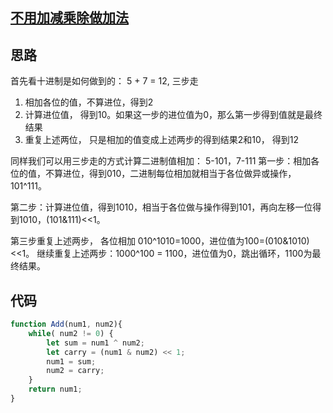 ## [不用加减乘除做加法](https://www.nowcoder.com/practice/59ac416b4b944300b617d4f7f111b215?tpId=13&tqId=11201&tPage=3&rp=3&ru=%2Fta%2Fcoding-interviews&qru=%2Fta%2Fcoding-interviews%2Fquestion-ranking)
## 思路
首先看十进制是如何做到的： 5 + 7 = 12, 三步走
1. 相加各位的值，不算进位，得到2
2. 计算进位值， 得到10。如果这一步的进位值为0，那么第一步得到值就是最终结果
3. 重复上述两位， 只是相加的值变成上述两步的得到结果2和10， 得到12


同样我们可以用三步走的方式计算二进制值相加： 5-101，7-111 第一步：相加各位的值，不算进位，得到010，二进制每位相加就相当于各位做异或操作，101^111。

第二步：计算进位值，得到1010，相当于各位做与操作得到101，再向左移一位得到1010，(101&111)<<1。

第三步重复上述两步， 各位相加 010^1010=1000，进位值为100=(010&1010)<<1。
     继续重复上述两步：1000^100 = 1100，进位值为0，跳出循环，1100为最终结果。

## 代码
```js
function Add(num1, num2){
    while( num2 != 0) {
        let sum = num1 ^ num2;
        let carry = (num1 & num2) << 1;
        num1 = sum;
        num2 = carry;
    }
    return num1;
}
```